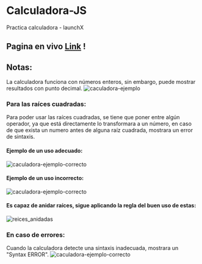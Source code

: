 # Calculadora-JS
Practica calculadora - launchX
## Pagina en vivo [Link](https://david-hernandezm.github.io/Calculadora-JS/) !
## Notas:
La calculadora funciona con números enteros, sin embargo, puede mostrar resultados con punto decimal.
![caculadora-ejemplo](./images/calculadora-ejemplo.jpg)
### Para las raíces cuadradas:
Para poder usar las raíces cuadradas, se tiene que poner entre algún operador, ya que está directamente lo transformara a un número, en caso de que exista un numero antes de alguna raíz cuadrada, mostrara un error de sintaxis.
#### Ejemplo de un uso adecuado:
![caculadora-ejemplo-correcto](./images/raiz_cuadrada_forma_correcta.jpg)
#### Ejemplo de un uso incorrecto:
![caculadora-ejemplo-correcto](./images/raiz_cuadrada_forma_incorrecta.jpg)
#### Es capaz de anidar raíces, sigue aplicando la regla del buen uso de estas:
![reices_anidadas](./images/raiz_cudrada_anidada.jpg)
### En caso de errores:
Cuando la calculadora detecte una sintaxis inadecuada, mostrara un "Syntax ERROR".
![caculadora-ejemplo-correcto](./images/sintax_error.jpg)
